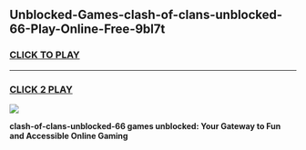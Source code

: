 
## Unblocked-Games-clash-of-clans-unblocked-66-Play-Online-Free-9bl7t
<h3>
<a href="https://premium76.site?title=clash-of-clans-unblocked-66&ref=26A">CLICK TO PLAY</a></h3>
<hr>

<h3>
<a href="https://premium76.site?title=clash-of-clans-unblocked-66&ref=26A">CLICK 2 PLAY</a>
  
</h3>

<a href="https://premium76.site?title=clash-of-clans-unblocked-66&ref=26A"><img src="https://clearcache.store/games.png"></a>


**clash-of-clans-unblocked-66 games unblocked: Your Gateway to Fun and Accessible Online Gaming**
